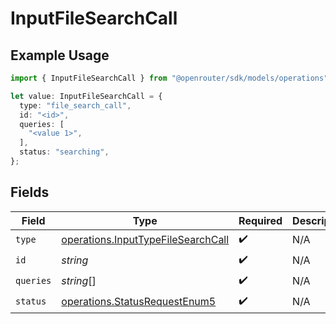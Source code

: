 # InputFileSearchCall

## Example Usage

```typescript
import { InputFileSearchCall } from "@openrouter/sdk/models/operations";

let value: InputFileSearchCall = {
  type: "file_search_call",
  id: "<id>",
  queries: [
    "<value 1>",
  ],
  status: "searching",
};
```

## Fields

| Field                                                                                    | Type                                                                                     | Required                                                                                 | Description                                                                              |
| ---------------------------------------------------------------------------------------- | ---------------------------------------------------------------------------------------- | ---------------------------------------------------------------------------------------- | ---------------------------------------------------------------------------------------- |
| `type`                                                                                   | [operations.InputTypeFileSearchCall](../../models/operations/inputtypefilesearchcall.md) | :heavy_check_mark:                                                                       | N/A                                                                                      |
| `id`                                                                                     | *string*                                                                                 | :heavy_check_mark:                                                                       | N/A                                                                                      |
| `queries`                                                                                | *string*[]                                                                               | :heavy_check_mark:                                                                       | N/A                                                                                      |
| `status`                                                                                 | [operations.StatusRequestEnum5](../../models/operations/statusrequestenum5.md)           | :heavy_check_mark:                                                                       | N/A                                                                                      |